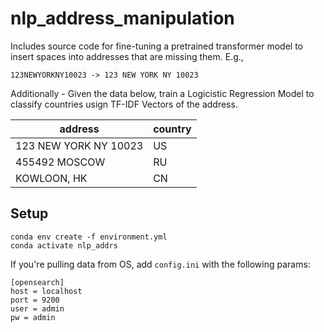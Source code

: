 # nlp_address_manipulation

Includes source code for fine-tuning a pretrained transformer model to insert spaces into addresses that are missing them. E.g.,

```
123NEWYORKNY10023 -> 123 NEW YORK NY 10023
```

Additionally - Given the data below, train a Logicistic Regression Model to classify countries usign TF-IDF Vectors of the address.

| address | country |
|-----------------|-----------------|
| 123 NEW YORK NY 10023 | US |
| 455492 MOSCOW | RU |
| KOWLOON, HK | CN |

## Setup

```
conda env create -f environment.yml
conda activate nlp_addrs
```

If you're pulling data from OS, add `config.ini` with the following params:
```
[opensearch]
host = localhost
port = 9200
user = admin
pw = admin
```